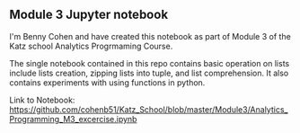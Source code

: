 ## Module 3 Jupyter notebook

I'm Benny Cohen and have created this notebook as part of Module 3 of the
Katz school Analytics Progrmaming Course. 

The single notebook contained in this repo contains basic operation on lists
include lists creation, zipping lists into tuple, and list comprehension. 
It also contains experiments with using functions in python. 

Link to Notebook: https://github.com/cohenb51/Katz_School/blob/master/Module3/Analytics_Programming_M3_excercise.ipynb
